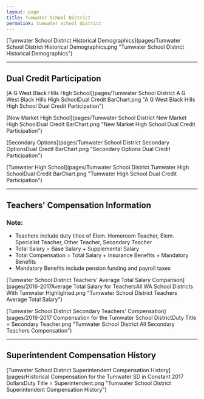 ```yaml
---
layout: page
title: Tumwater School District
permalink: tumwater school district
---
```



[Tumwater School District Historical Demographics](pages/Tumwater School District Historical Demographics.png "Tumwater School District Historical Demographics")

___

## Dual Credit Participation

[A G West Black Hills High School](pages/Tumwater School District A G West Black Hills High SchoolDual Credit BarChart.png "A G West Black Hills High School Dual Credit Participation")

[New Market High School](pages/Tumwater School District New Market High SchoolDual Credit BarChart.png "New Market High School Dual Credit Participation")

[Secondary Options](pages/Tumwater School District Secondary OptionsDual Credit BarChart.png "Secondary Options Dual Credit Participation")

[Tumwater High School](pages/Tumwater School District Tumwater High SchoolDual Credit BarChart.png "Tumwater High School Dual Credit Participation")


___

## Teachers' Compensation Information
### Note:
- Teachers include duty titles of Elem. Homeroom Teacher, Elem. Specialist Teacher, Other Teacher, Secondary Teacher
- Total Salary = Base Salary + Supplemental Salary
- Total Compensation = Total Salary + Insurance Benefits + Mandatory Benefits
- Mandatory Benefits include pension funding and payroll taxes

[Tumwater School District Teachers' Average Total Salary Comparison](pages/2016-2017Average Total Salary for TeachersAll WA School Districts With Tumwater Highlighted.png "Tumwater School District Teachers Average Total Salary")

[Tumwater School District Secondary Teachers' Compensation](pages/2016-2017 Compensation for the Tumwater School DistrictDuty Title = Secondary Teacher.png "Tumwater School District All Secondary Teachers Compensation")


___

## Superintendent Compensation History

[Tumwater School District Superintendent Compensation History](pages/Historical Compensation for the Tumwater SD in Constant 2017 DollarsDuty Title = Superintendent.png "Tumwater School District Superintendent Compensation History")

